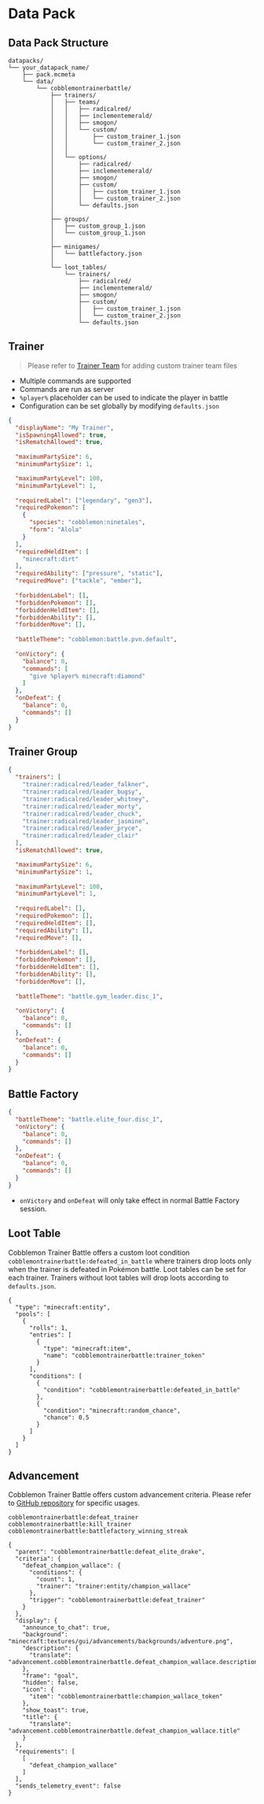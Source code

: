 # Data Pack

## Data Pack Structure

```
datapacks/
└── your_datapack_name/
    ├── pack.mcmeta
    └── data/
        └── cobblemontrainerbattle/
            ├── trainers/
            │   ├── teams/
            │   │   ├── radicalred/
            │   │   ├── inclementemerald/
            │   │   ├── smogon/
            │   │   └── custom/
            │   │       ├── custom_trainer_1.json
            │   │       └── custom_trainer_2.json
            │   │
            │   └── options/
            │       ├── radicalred/
            │       ├── inclementemerald/
            │       ├── smogon/
            │       ├── custom/
            │       │   ├── custom_trainer_1.json
            │       │   └── custom_trainer_2.json
            │       └── defaults.json
            │
            ├── groups/
            │   ├── custom_group_1.json
            │   └── custom_group_1.json
            │
            ├── minigames/
            │   └── battlefactory.json
            │
            └── loot_tables/
                └── trainers/
                    ├── radicalred/
                    ├── inclementemerald/
                    ├── smogon/
                    ├── custom/
                    │   ├── custom_trainer_1.json
                    │   └── custom_trainer_2.json
                    └── defaults.json
```

## Trainer

> Please refer to [Trainer Team](../trainerteam) for adding custom trainer team files

- Multiple commands are supported
- Commands are run as server
- `%player%` placeholder can be used to indicate the player in battle
- Configuration can be set globally by modifying `defaults.json`

```json
{
  "displayName": "My Trainer",
  "isSpawningAllowed": true,
  "isRematchAllowed": true,
    
  "maximumPartySize": 6,
  "minimumPartySize": 1,

  "maximumPartyLevel": 100,
  "minimumPartyLevel": 1,
    
  "requiredLabel": ["legendary", "gen3"],
  "requiredPokemon": [
    {
      "species": "cobblemon:ninetales",
      "form": "Alola"
    }
  ],
  "requiredHeldItem": [
    "minecraft:dirt"
  ],
  "requiredAbility": ["pressure", "static"],
  "requiredMove": ["tackle", "ember"],
    
  "forbiddenLabel": [],
  "forbiddenPokemon": [],
  "forbiddenHeldItem": [],
  "forbiddenAbility": [],
  "forbiddenMove": [],
    
  "battleTheme": "cobblemon:battle.pvn.default",
    
  "onVictory": {
    "balance": 0,
    "commands": [
      "give %player% minecraft:diamond"
    ]
  },
  "onDefeat": {
    "balance": 0,
    "commands": []
  }
}
```

## Trainer Group

```json
{
  "trainers": [
    "trainer:radicalred/leader_falkner",
    "trainer:radicalred/leader_bugsy",
    "trainer:radicalred/leader_whitney",
    "trainer:radicalred/leader_morty",
    "trainer:radicalred/leader_chuck",
    "trainer:radicalred/leader_jasmine",
    "trainer:radicalred/leader_pryce",
    "trainer:radicalred/leader_clair"
  ],
  "isRematchAllowed": true,

  "maximumPartySize": 6,
  "minimumPartySize": 1,
    
  "maximumPartyLevel": 100,
  "minimumPartyLevel": 1,
    
  "requiredLabel": [],
  "requiredPokemon": [],
  "requiredHeldItem": [],
  "requiredAbility": [],
  "requiredMove": [],
    
  "forbiddenLabel": [],
  "forbiddenPokemon": [],
  "forbiddenHeldItem": [],
  "forbiddenAbility": [],
  "forbiddenMove": [],
    
  "battleTheme": "battle.gym_leader.disc_1",
    
  "onVictory": {
    "balance": 0,
    "commands": []
  },
  "onDefeat": {
    "balance": 0,
    "commands": []
  }
}
```

## Battle Factory

```json
{
  "battleTheme": "battle.elite_four.disc_1",
  "onVictory": {
    "balance": 0,
    "commands": []
  },
  "onDefeat": {
    "balance": 0,
    "commands": []
  }
}
```

- `onVictory` and `onDefeat` will only take effect in normal Battle Factory session.

## Loot Table

Cobblemon Trainer Battle offers a custom loot condition `cobblemontrainerbattle:defeated_in_battle` where trainers drop loots only when the trainer is defeated in Pokémon battle. Loot tables can be set for each trainer. Trainers without loot tables will drop loots according to `defaults.json`.

```
{
  "type": "minecraft:entity",
  "pools": [
    {
      "rolls": 1,
      "entries": [
        {
          "type": "minecraft:item",
          "name": "cobblemontrainerbattle:trainer_token"
        }
      ],
      "conditions": [
        {
          "condition": "cobblemontrainerbattle:defeated_in_battle"
        },
        {
          "condition": "minecraft:random_chance",
          "chance": 0.5
        }
      ]
    }
  ]
}
```

## Advancement

Cobblemon Trainer Battle offers custom advancement criteria. Please refer to [GitHub repository](https://github.com/KiwiFlavoredApollo/CobblemonTrainerBattle/tree/master/src/main/generated/data/cobblemontrainerbattle/advancements) for specific usages.

```
cobblemontrainerbattle:defeat_trainer
cobblemontrainerbattle:kill_trainer
cobblemontrainerbattle:battlefactory_winning_streak
```

```
{
  "parent": "cobblemontrainerbattle:defeat_elite_drake",
  "criteria": {
    "defeat_champion_wallace": {
      "conditions": {
        "count": 1,
        "trainer": "trainer:entity/champion_wallace"
      },
      "trigger": "cobblemontrainerbattle:defeat_trainer"
    }
  },
  "display": {
    "announce_to_chat": true,
    "background": "minecraft:textures/gui/advancements/backgrounds/adventure.png",
    "description": {
      "translate": "advancement.cobblemontrainerbattle.defeat_champion_wallace.description"
    },
    "frame": "goal",
    "hidden": false,
    "icon": {
      "item": "cobblemontrainerbattle:champion_wallace_token"
    },
    "show_toast": true,
    "title": {
      "translate": "advancement.cobblemontrainerbattle.defeat_champion_wallace.title"
    }
  },
  "requirements": [
    [
      "defeat_champion_wallace"
    ]
  ],
  "sends_telemetry_event": false
}
```